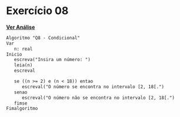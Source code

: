 # Exercício 08

[**Ver Análise**](Analise08.md)

```markdown
Algoritmo "Q8 - Condicional"
Var
   n: real
Inicio
   escreva("Insira um número: ")
   leia(n)
   escreval

   se ((n >= 2) e (n < 18)) entao
      escreval("O número se encontra no intervalo [2, 18[.")
   senao
      escreval("O número não se encontra no intervalo [2, 18[.")
   fimse
Fimalgoritmo
